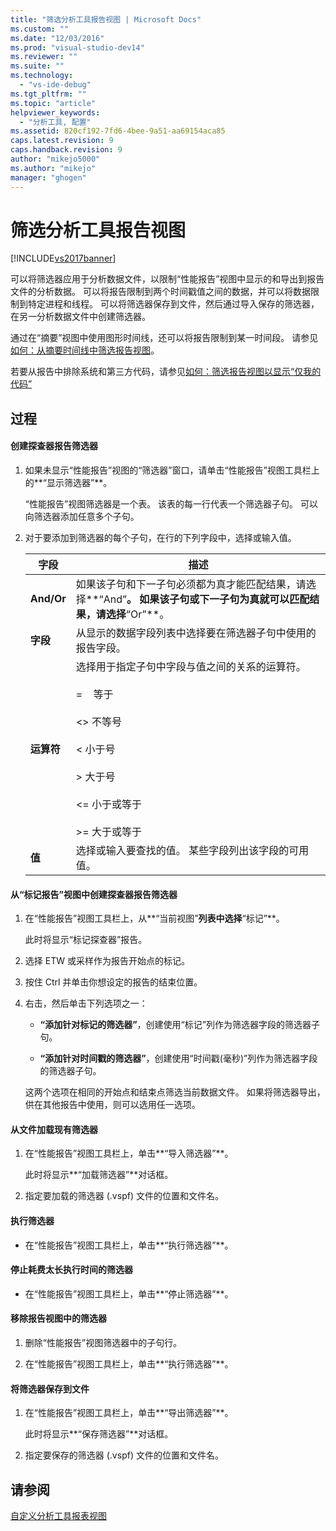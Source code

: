 ```yaml
---
title: "筛选分析工具报告视图 | Microsoft Docs"
ms.custom: ""
ms.date: "12/03/2016"
ms.prod: "visual-studio-dev14"
ms.reviewer: ""
ms.suite: ""
ms.technology: 
  - "vs-ide-debug"
ms.tgt_pltfrm: ""
ms.topic: "article"
helpviewer_keywords: 
  - "分析工具, 配置"
ms.assetid: 820cf192-7fd6-4bee-9a51-aa69154aca85
caps.latest.revision: 9
caps.handback.revision: 9
author: "mikejo5000"
ms.author: "mikejo"
manager: "ghogen"
---
```

# 筛选分析工具报告视图
[!INCLUDE[vs2017banner](../code-quality/includes/vs2017banner.md)]

可以将筛选器应用于分析数据文件，以限制“性能报告”视图中显示的和导出到报告文件的分析数据。  可以将报告限制到两个时间戳值之间的数据，并可以将数据限制到特定进程和线程。  可以将筛选器保存到文件，然后通过导入保存的筛选器，在另一分析数据文件中创建筛选器。  
  
 通过在“摘要”视图中使用图形时间线，还可以将报告限制到某一时间段。  请参见[如何：从摘要时间线中筛选报告视图](../Topic/How%20to:%20Filter%20Report%20Views%20from%20the%20Summary%20Timeline.md)。  
  
 若要从报告中排除系统和第三方代码，请参见[如何：筛选报告视图以显示“仅我的代码”](../Topic/How%20to:%20Filter%20Profiling%20Tools%20Report%20Views%20to%20Display%20Just%20My%20Code.md)  
  
## 过程  
  
#### 创建探查器报告筛选器  
  
1.  如果未显示“性能报告”视图的“筛选器”窗口，请单击“性能报告”视图工具栏上的**“显示筛选器”**。  
  
     “性能报告”视图筛选器是一个表。  该表的每一行代表一个筛选器子句。  可以向筛选器添加任意多个子句。  
  
2.  对于要添加到筛选器的每个子句，在行的下列字段中，选择或输入值。  
  
    |字段|描述|  
    |--------|--------|  
    |**And\/Or**|如果该子句和下一子句必须都为真才能匹配结果，请选择**“And”**。  如果该子句或下一子句为真就可以匹配结果，请选择**“Or”**。|  
    |**字段**|从显示的数据字段列表中选择要在筛选器子句中使用的报告字段。|  
    |**运算符**|选择用于指定子句中字段与值之间的关系的运算符。<br /><br /> \=    等于<br /><br /> \<\> 不等号<br /><br /> \< 小于号<br /><br /> \> 大于号<br /><br /> \<\= 小于或等于<br /><br /> \>\= 大于或等于|  
    |**值**|选择或输入要查找的值。  某些字段列出该字段的可用值。|  
  
#### 从“标记报告”视图中创建探查器报告筛选器  
  
1.  在“性能报告”视图工具栏上，从**“当前视图”**列表中选择**“标记”**。  
  
     此时将显示“标记探查器”报告。  
  
2.  选择 ETW 或采样作为报告开始点的标记。  
  
3.  按住 Ctrl 并单击你想设定的报告的结束位置。  
  
4.  右击，然后单击下列选项之一：  
  
    -   **“添加针对标记的筛选器”**，创建使用“标记”列作为筛选器字段的筛选器子句。  
  
    -   **“添加针对时间戳的筛选器”**，创建使用“时间戳\(毫秒\)”列作为筛选器字段的筛选器子句。  
  
     这两个选项在相同的开始点和结束点筛选当前数据文件。  如果将筛选器导出，供在其他报告中使用，则可以选用任一选项。  
  
#### 从文件加载现有筛选器  
  
1.  在“性能报告”视图工具栏上，单击**“导入筛选器”**。  
  
     此时将显示**“加载筛选器”**对话框。  
  
2.  指定要加载的筛选器 \(.vspf\) 文件的位置和文件名。  
  
#### 执行筛选器  
  
-   在“性能报告”视图工具栏上，单击**“执行筛选器”**。  
  
#### 停止耗费太长执行时间的筛选器  
  
-   在“性能报告”视图工具栏上，单击**“停止筛选器”**。  
  
#### 移除报告视图中的筛选器  
  
1.  删除“性能报告”视图筛选器中的子句行。  
  
2.  在“性能报告”视图工具栏上，单击**“执行筛选器”**。  
  
#### 将筛选器保存到文件  
  
1.  在“性能报告”视图工具栏上，单击**“导出筛选器”**。  
  
     此时将显示**“保存筛选器”**对话框。  
  
2.  指定要保存的筛选器 \(.vspf\) 文件的位置和文件名。  
  
## 请参阅  
 [自定义分析工具报表视图](../profiling/customizing-performance-tools-report-views.md)